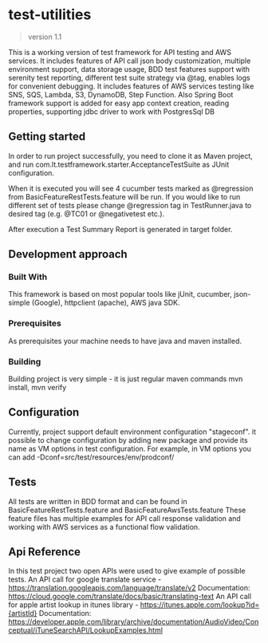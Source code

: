 # test-utilities  
> version 1.1

This is a working version of test framework for API testing and AWS services.
It includes features of API call json body customization, multiple environment support, data storage usage, 
BDD test features support with serenity test reporting, different test suite strategy via @tag, enables logs for convenient debugging. 
It includes features of AWS services testing like SNS, SQS, Lambda, S3, DynamoDB, Step Function.
Also Spring Boot framework support is added for easy app context creation, reading properties, supporting jdbc driver to work with PostgresSql DB
## Getting started

In order to run project successfully, you need to clone it as Maven project,
and run com.lt.testframework.starter.AcceptanceTestSuite as JUnit configuration.   

When it is executed you will see 4 cucumber tests marked as @regression from BasicFeatureRestTests.feature will be run. 
If you would like to run different set of tests please change @regression tag in TestRunner.java to desired tag (e.g. @TC01 or @negativetest etc.).

After execution a Test Summary Report is generated in target folder.  

## Development approach

### Built With
This framework is based on most popular tools like jUnit, cucumber, json-simple (Google), httpclient (apache), AWS java SDK. 

### Prerequisites
As prerequisites your machine needs to have java and maven installed.

### Building
Building project is very simple - it is just regular maven commands mvn install, mvn verify

## Configuration
Currently, project support default environment configuration "stageconf".
it possible to change configuration by adding new package and provide its name as VM options in test configuration. 
For example, in VM options you can add -Dconf=src/test/resources/env/prodconf/

## Tests
All tests are written in BDD format and can be found in BasicFeatureRestTests.feature and BasicFeatureAwsTests.feature
These feature files has multiple examples for API call response validation and working with AWS services as a functional flow validation.

## Api Reference
In this test project two open APIs were used to give example of possible tests.
An API call for google translate service  - https://translation.googleapis.com/language/translate/v2
Documentation: https://cloud.google.com/translate/docs/basic/translating-text
An API call for apple artist lookup in itunes library - https://itunes.apple.com/lookup?id={artistId}
Documentation: https://developer.apple.com/library/archive/documentation/AudioVideo/Conceptual/iTuneSearchAPI/LookupExamples.html
